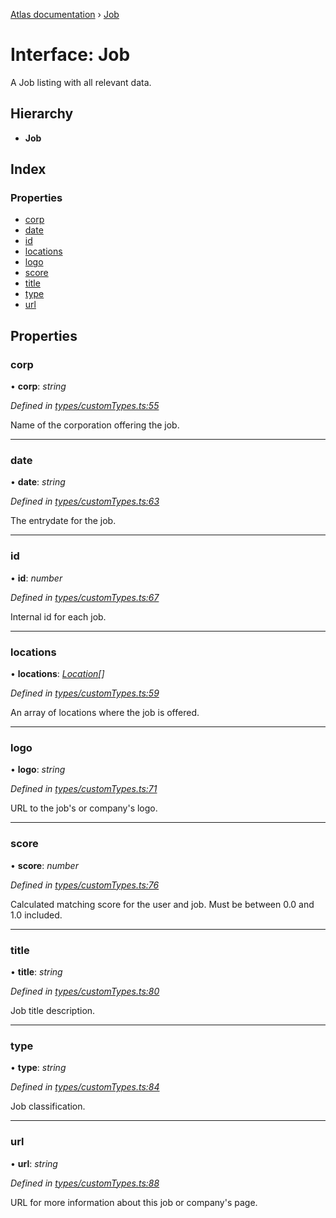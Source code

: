 [Atlas documentation](../globals.md) › [Job](job.md)

# Interface: Job

A Job listing with all relevant data.

## Hierarchy

* **Job**

## Index

### Properties

* [corp](job.md#corp)
* [date](job.md#date)
* [id](job.md#id)
* [locations](job.md#locations)
* [logo](job.md#logo)
* [score](job.md#score)
* [title](job.md#title)
* [type](job.md#type)
* [url](job.md#url)

## Properties

###  corp

• **corp**: *string*

*Defined in [types/customTypes.ts:55](https://github.com/chronark/atlas/blob/e581107/src/types/customTypes.ts#L55)*

Name of the corporation offering the job.

___

###  date

• **date**: *string*

*Defined in [types/customTypes.ts:63](https://github.com/chronark/atlas/blob/e581107/src/types/customTypes.ts#L63)*

The entrydate for the job.

___

###  id

• **id**: *number*

*Defined in [types/customTypes.ts:67](https://github.com/chronark/atlas/blob/e581107/src/types/customTypes.ts#L67)*

Internal id for each job.

___

###  locations

• **locations**: *[Location](../globals.md#location)[]*

*Defined in [types/customTypes.ts:59](https://github.com/chronark/atlas/blob/e581107/src/types/customTypes.ts#L59)*

An array of locations where the job is offered.

___

###  logo

• **logo**: *string*

*Defined in [types/customTypes.ts:71](https://github.com/chronark/atlas/blob/e581107/src/types/customTypes.ts#L71)*

URL to the job's or company's logo.

___

###  score

• **score**: *number*

*Defined in [types/customTypes.ts:76](https://github.com/chronark/atlas/blob/e581107/src/types/customTypes.ts#L76)*

Calculated matching score for the user and job.
Must be between 0.0 and 1.0 included.

___

###  title

• **title**: *string*

*Defined in [types/customTypes.ts:80](https://github.com/chronark/atlas/blob/e581107/src/types/customTypes.ts#L80)*

Job title description.

___

###  type

• **type**: *string*

*Defined in [types/customTypes.ts:84](https://github.com/chronark/atlas/blob/e581107/src/types/customTypes.ts#L84)*

Job classification.

___

###  url

• **url**: *string*

*Defined in [types/customTypes.ts:88](https://github.com/chronark/atlas/blob/e581107/src/types/customTypes.ts#L88)*

URL for more information about this job or company's page.
